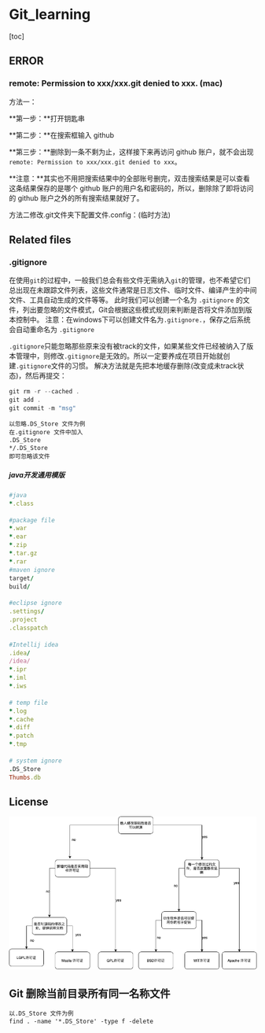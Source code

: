 # Git_learning

[toc]

## ERROR

### remote: Permission to xxx/xxx.git denied to xxx. (mac)

方法一：

**第一步：**打开钥匙串

**第二步：**在搜索框输入 github

**第三步：**删除到一条不剩为止，这样接下来再访问 github 账户，就不会出现 `remote: Permission to xxx/xxx.git denied to xxx`。

**注意：**其实也不用把搜索结果中的全部账号删完，双击搜索结果是可以查看这条结果保存的是哪个 github 账户的用户名和密码的，所以，删除除了即将访问的 github 账户之外的所有搜索结果就好了。

方法二修改.git文件夹下配置文件.config：(临时方法)

## Related files

### .gitignore

在使用`git`的过程中，一般我们总会有些文件无需纳入`git`的管理，也不希望它们总出现在未跟踪文件列表，这些文件通常是日志文件、临时文件、编译产生的中间文件、工具自动生成的文件等等。
此时我们可以创建一个名为 `.gitignore` 的文件，列出要忽略的文件模式，Git会根据这些模式规则来判断是否将文件添加到版本控制中。
注意：在windows下可以创建文件名为`.gitignore.`，保存之后系统会自动重命名为 `.gitignore`



`.gitignore`只能忽略那些原来没有被track的文件，如果某些文件已经被纳入了版本管理中，则修改`.gitignore`是无效的。所以一定要养成在项目开始就创建`.gitignore`文件的习惯。
解决方法就是先把本地缓存删除(改变成未track状态)，然后再提交：

```csharp
git rm -r --cached .
git add .
git commit -m "msg"
```

```
以忽略.DS_Store 文件为例
在.gitignore 文件中加入
.DS_Store 
*/.DS_Store 
即可忽略该文件
```



##### java开发通用模版



```ruby
#java
*.class

#package file
*.war
*.ear
*.zip
*.tar.gz
*.rar
#maven ignore
target/
build/

#eclipse ignore
.settings/
.project
.classpatch

#Intellij idea
.idea/
/idea/
*.ipr
*.iml
*.iws

# temp file
*.log
*.cache
*.diff
*.patch
*.tmp

# system ignore
.DS_Store
Thumbs.db
```



## License

![pic1](figs/pic1.png)

## Git 删除当前目录所有同一名称文件

```
以.DS_Store 文件为例
find . -name '*.DS_Store' -type f -delete 
```

